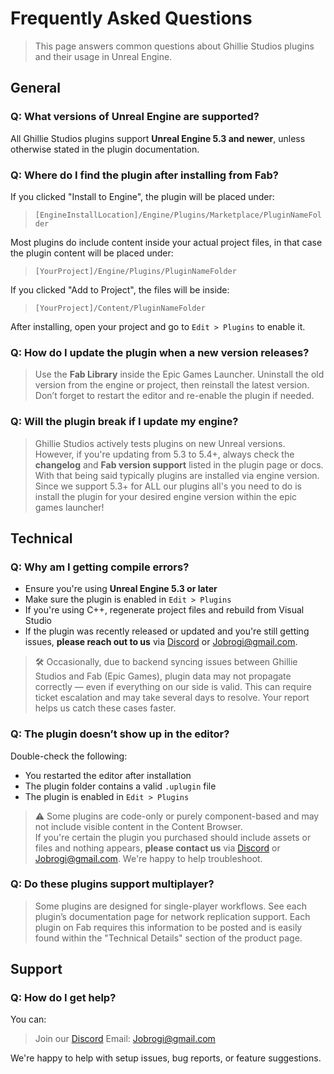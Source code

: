 # Frequently Asked Questions

> This page answers common questions about Ghillie Studios plugins and their usage in Unreal Engine.

## General

### Q: What versions of Unreal Engine are supported?

All Ghillie Studios plugins support **Unreal Engine 5.3 and newer**, unless otherwise stated in the plugin documentation.

### Q: Where do I find the plugin after installing from Fab?

If you clicked "Install to Engine", the plugin will be placed under:

> `[EngineInstallLocation]/Engine/Plugins/Marketplace/PluginNameFolder`

Most plugins do include content inside your actual project files, in that case the plugin content will be placed under:

> `[YourProject]/Engine/Plugins/PluginNameFolder`

If you clicked "Add to Project", the files will be inside:

> `[YourProject]/Content/PluginNameFolder`

After installing, open your project and go to `Edit > Plugins` to enable it.

### Q: How do I update the plugin when a new version releases?

> Use the **Fab Library** inside the Epic Games Launcher. Uninstall the old version from the engine or project, then reinstall the latest version. Don’t forget to restart the editor and re-enable the plugin if needed.

### Q: Will the plugin break if I update my engine?

> Ghillie Studios actively tests plugins on new Unreal versions. However, if you're updating from 5.3 to 5.4+, always check the **changelog** and **Fab version support** listed in the plugin page or docs. With that being said typically plugins are installed via engine version. Since we support 5.3+ for ALL our plugins all's you need to do is install the plugin for your desired engine version within the epic games launcher!

## Technical

### Q: Why am I getting compile errors?

- Ensure you're using **Unreal Engine 5.3 or later**
- Make sure the plugin is enabled in `Edit > Plugins`
- If you're using C++, regenerate project files and rebuild from Visual Studio
- If the plugin was recently released or updated and you're still getting issues, **please reach out to us** via [Discord](https://discord.gg/6xmYHNKk) or [Jobrogi@gmail.com](mailto:Jobrogi@gmail.com).

> 🛠 Occasionally, due to backend syncing issues between Ghillie Studios and Fab (Epic Games), plugin data may not propagate correctly — even if everything on our side is valid. This can require ticket escalation and may take several days to resolve. Your report helps us catch these cases faster.

### Q: The plugin doesn’t show up in the editor?

Double-check the following:

- You restarted the editor after installation
- The plugin folder contains a valid `.uplugin` file
- The plugin is enabled in `Edit > Plugins`

> ⚠️ Some plugins are code-only or purely component-based and may not include visible content in the Content Browser.  
> If you're certain the plugin you purchased should include assets or files and nothing appears, **please contact us** via [Discord](https://discord.gg/6xmYHNKk) or [Jobrogi@gmail.com](mailto:Jobrogi@gmail.com). We're happy to help troubleshoot.

### Q: Do these plugins support multiplayer?

> Some plugins are designed for single-player workflows. See each plugin’s documentation page for network replication support.
> Each plugin on Fab requires this information to be posted and is easily found within the "Technical Details" section of the product page.

## Support

### Q: How do I get help?

You can:

> Join our [Discord](https://discord.gg/6xmYHNKk)
> Email: [Jobrogi@gmail.com](mailto:Jobrogi@gmail.com)

We're happy to help with setup issues, bug reports, or feature suggestions.
